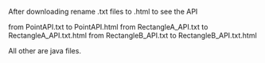 After downloading rename .txt files to .html to see the API

from PointAPI.txt to PointAPI.html
from RectangleA_API.txt to RectangleA_API.txt.html
from RectangleB_API.txt to RectangleB_API.txt.html

All other are java files.
